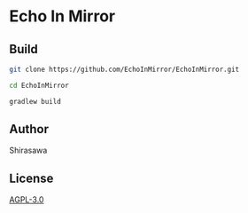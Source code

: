 # Echo In Mirror

## Build

```bash
git clone https://github.com/EchoInMirror/EchoInMirror.git

cd EchoInMirror

gradlew build
```

## Author

Shirasawa

## License

[AGPL-3.0](./LICENSE)

